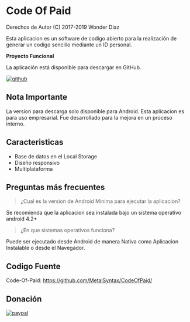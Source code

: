 # Code Of Paid
Derechos de Autor (C) 2017-2019 Wonder Diaz

Esta aplicacion es un software de codigo abierto para la realización de generar un codigo sencillo mediante un ID personal.

**Proyecto Funcional**

La aplicación está disponible para descargar en GitHub.

[![github](https://gist.githubusercontent.com/meefik/54a54afa7cc1dc600bdb855cb7895a4a/raw/ad617c006a1ac28d067c9a87cec60199ca8fef7c/get-apk-from-github.png)](https://github.com/MetalSyntax/CodeOfPaid/releases)

## Nota Importante 

La version para descarga solo disponible para Android.
Esta aplicacion es para  uso empresarial. 
Fue desarrollado para la mejora en un proceso interno.

## Caracteristicas

- Base de datos en el Local Storage
- Diseño responsivo
- Multiplataforma

## Preguntas más frecuentes

> ¿Cual es la version de Android Minima para ejecutar la aplicacion?

Se recomienda que la aplicacion sea instalada bajo un sistema operativo android 4.2+

> ¿En que sistemas operativos funciona?

Puede ser ejecutado desde Android de manera Nativa como Aplicacion Instalable o desde el Navegador.

## Codigo Fuente

Code-Of-Paid: https://github.com/MetalSyntax/CodeOfPaid/

## Donación

[![paypal](https://www.paypalobjects.com/en_US/i/btn/btn_donateCC_LG.gif)](paypal.me/MetalSyntax)
